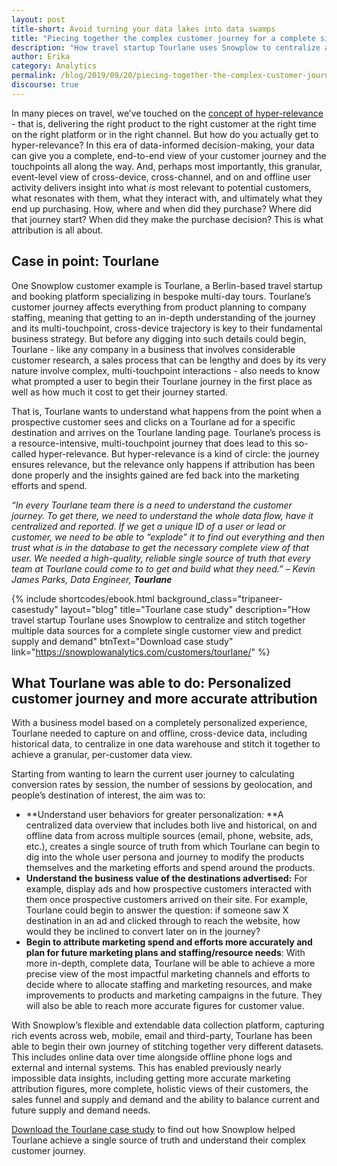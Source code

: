 ```yaml
---
layout: post
title-short: Avoid turning your data lakes into data swamps
title: "Piecing together the complex customer journey for a complete single customer view"
description: "How travel startup Tourlane uses Snowplow to centralize and stitch together multiple data sources"
author: Erika
category: Analytics
permalink: /blog/2019/09/20/piecing-together-the-complex-customer-journey-for-a-complete-single-customer-view/
discourse: true
---
```


In many pieces on travel, we’ve touched on the [concept of hyper-relevance](https://snowplowanalytics.com/blog/2019/08/29/mapping-the-customer-journey-with-complete-picture-data/) - that is, delivering the right product to the right customer at the right time on the right platform or in the right channel. But how do you actually get to hyper-relevance? In this era of data-informed decision-making, your data can give you a complete, end-to-end view of your customer journey and the touchpoints all along the way. And, perhaps most importantly, this granular, event-level view of cross-device, cross-channel, and on and offline user activity delivers insight into what _is_ most relevant to potential customers, what resonates with them, what they interact with, and ultimately what they end up purchasing. How, where and when did they purchase? Where did that journey start? When did they make the purchase decision? This is what attribution is all about. 


## Case in point: Tourlane

One Snowplow customer example is Tourlane, a Berlin-based travel startup and booking platform specializing in bespoke multi-day tours. Tourlane’s customer journey affects everything from product planning to company staffing, meaning that getting to an in-depth understanding of the journey and its multi-touchpoint, cross-device trajectory is key to their fundamental business strategy. But before any digging into such details could begin, Tourlane - like any company in a business that involves considerable customer research, a sales process that can be lengthy and  does by its very nature involve complex, multi-touchpoint interactions - also needs to know what prompted a user to begin their Tourlane journey in the first place as well as how much it cost to get their journey started. 

That is, Tourlane wants to understand what happens from the point when a prospective customer sees and clicks on a Tourlane ad for a specific destination and arrives on the Tourlane landing page. Tourlane’s process is a resource-intensive, multi-touchpoint journey that does lead to this so-called hyper-relevance. But hyper-relevance is a kind of circle: the journey ensures relevance, but the relevance only happens if attribution has been done properly and the insights gained are fed back into the marketing efforts and spend.

_“In every Tourlane team there is a need to understand the customer journey. To get there, we need to understand the whole data flow, have it centralized and reported. If we get a unique ID of a user or lead or customer, we need to be able to “explode” it to find out everything and then trust what is in the database to get the necessary complete view of that user. We needed a high-quality, reliable single source of truth that every team at Tourlane could come to to get and build what they need.”  –_ _Kevin James Parks, Data Engineer, **Tourlane**_

 {% include shortcodes/ebook.html background_class="tripaneer-casestudy" layout="blog" title="Tourlane case study" description="How travel startup Tourlane uses Snowplow to centralize and stitch together multiple data sources for a complete single customer view and predict supply and demand" btnText="Download case study" link="https://snowplowanalytics.com/customers/tourlane/" %}


## What Tourlane was able to do: Personalized customer journey and more accurate attribution

 

With a business model based on a completely personalized experience, Tourlane needed to capture on and offline, cross-device data, including historical data, to centralize in one data warehouse and stitch it together to achieve a granular, per-customer data view. 

Starting from wanting to learn the current user journey to calculating conversion rates by session, the number of sessions by geolocation, and people’s destination of interest, the aim was to: 



*   **Understand user behaviors for greater personalization: **A centralized data overview that includes both live and historical, on and offline data from across multiple sources (email, phone, website, ads, etc.), creates a single source of truth from which Tourlane can begin to dig into the whole user persona and journey to modify the products themselves and the marketing efforts and spend around the products.
*   **Understand the business value of the destinations advertised:** For example, display ads and how prospective customers interacted with them once prospective customers arrived on their site. For example, Tourlane could begin to answer the question: if someone saw X destination in an ad and clicked through to reach the website, how would they be inclined to convert later on in the journey? 
*   **Begin to attribute marketing spend and efforts more accurately and plan for future marketing plans and staffing/resource needs**: With more in-depth, complete data, Tourlane will be able to achieve a more precise view of the most impactful marketing channels and efforts to decide where to allocate staffing and marketing resources, and make improvements to products and marketing campaigns in the future. They will also be able to reach more accurate figures for customer value.

With Snowplow’s flexible and extendable data collection platform, capturing rich events across web, mobile, email and third-party, Tourlane has been able to begin their own journey of stitching together very different datasets. This includes online data over time alongside offline phone logs and external and internal systems. This has enabled previously nearly impossible data insights, including getting more accurate marketing attribution figures, more complete, holistic views of their customers, the sales funnel and supply and demand and the ability to balance current and future supply and demand needs.

[Download the Tourlane case study](https://snowplowanalytics.com/customers/tourlane/) to find out how Snowplow helped Tourlane achieve a single source of truth and understand their complex customer journey.
